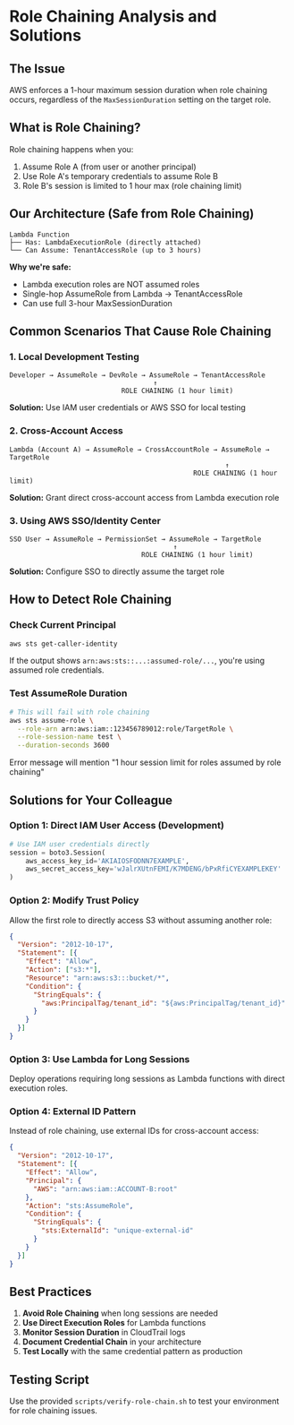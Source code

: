# Role Chaining Analysis and Solutions

## The Issue

AWS enforces a 1-hour maximum session duration when role chaining occurs, regardless of the `MaxSessionDuration` setting on the target role.

## What is Role Chaining?

Role chaining happens when you:
1. Assume Role A (from user or another principal)
2. Use Role A's temporary credentials to assume Role B
3. Role B's session is limited to 1 hour max (role chaining limit)

## Our Architecture (Safe from Role Chaining)

```
Lambda Function
├── Has: LambdaExecutionRole (directly attached)
└── Can Assume: TenantAccessRole (up to 3 hours)
```

**Why we're safe:**
- Lambda execution roles are NOT assumed roles
- Single-hop AssumeRole from Lambda → TenantAccessRole
- Can use full 3-hour MaxSessionDuration

## Common Scenarios That Cause Role Chaining

### 1. Local Development Testing
```
Developer → AssumeRole → DevRole → AssumeRole → TenantAccessRole
                                    ↑
                            ROLE CHAINING (1 hour limit)
```

**Solution:** Use IAM user credentials or AWS SSO for local testing

### 2. Cross-Account Access
```
Lambda (Account A) → AssumeRole → CrossAccountRole → AssumeRole → TargetRole
                                                      ↑
                                              ROLE CHAINING (1 hour limit)
```

**Solution:** Grant direct cross-account access from Lambda execution role

### 3. Using AWS SSO/Identity Center
```
SSO User → AssumeRole → PermissionSet → AssumeRole → TargetRole
                                         ↑
                                 ROLE CHAINING (1 hour limit)
```

**Solution:** Configure SSO to directly assume the target role

## How to Detect Role Chaining

### Check Current Principal
```bash
aws sts get-caller-identity
```

If the output shows `arn:aws:sts::...:assumed-role/...`, you're using assumed role credentials.

### Test AssumeRole Duration
```bash
# This will fail with role chaining
aws sts assume-role \
  --role-arn arn:aws:iam::123456789012:role/TargetRole \
  --role-session-name test \
  --duration-seconds 3600
```

Error message will mention "1 hour session limit for roles assumed by role chaining"

## Solutions for Your Colleague

### Option 1: Direct IAM User Access (Development)
```python
# Use IAM user credentials directly
session = boto3.Session(
    aws_access_key_id='AKIAIOSFODNN7EXAMPLE',
    aws_secret_access_key='wJalrXUtnFEMI/K7MDENG/bPxRfiCYEXAMPLEKEY'
)
```

### Option 2: Modify Trust Policy
Allow the first role to directly access S3 without assuming another role:
```json
{
  "Version": "2012-10-17",
  "Statement": [{
    "Effect": "Allow",
    "Action": ["s3:*"],
    "Resource": "arn:aws:s3:::bucket/*",
    "Condition": {
      "StringEquals": {
        "aws:PrincipalTag/tenant_id": "${aws:PrincipalTag/tenant_id}"
      }
    }
  }]
}
```

### Option 3: Use Lambda for Long Sessions
Deploy operations requiring long sessions as Lambda functions with direct execution roles.

### Option 4: External ID Pattern
Instead of role chaining, use external IDs for cross-account access:
```json
{
  "Version": "2012-10-17",
  "Statement": [{
    "Effect": "Allow",
    "Principal": {
      "AWS": "arn:aws:iam::ACCOUNT-B:root"
    },
    "Action": "sts:AssumeRole",
    "Condition": {
      "StringEquals": {
        "sts:ExternalId": "unique-external-id"
      }
    }
  }]
}
```

## Best Practices

1. **Avoid Role Chaining** when long sessions are needed
2. **Use Direct Execution Roles** for Lambda functions
3. **Monitor Session Duration** in CloudTrail logs
4. **Document Credential Chain** in your architecture
5. **Test Locally** with the same credential pattern as production

## Testing Script

Use the provided `scripts/verify-role-chain.sh` to test your environment for role chaining issues.